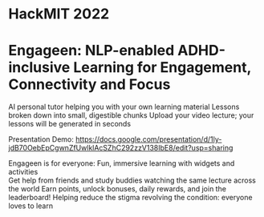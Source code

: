 # HackMIT 2022
# Engageen: NLP-enabled ADHD-inclusive Learning for Engagement, Connectivity and Focus 

AI personal tutor helping you with your own learning material
Lessons broken down into small, digestible chunks
Upload your video lecture; your lessons will be generated in seconds

Presentation Demo: https://docs.google.com/presentation/d/1ly-jdB70OebEpCgwnZfUwlklAcSZhC292zzV138IbE8/edit?usp=sharing

Engageen is for everyone:
Fun, immersive learning with widgets and activities  
Get help from friends and study buddies watching the same lecture across the world
Earn points, unlock bonuses, daily rewards, and join the leaderboard!
Helping reduce the stigma revolving the condition: everyone loves to learn
